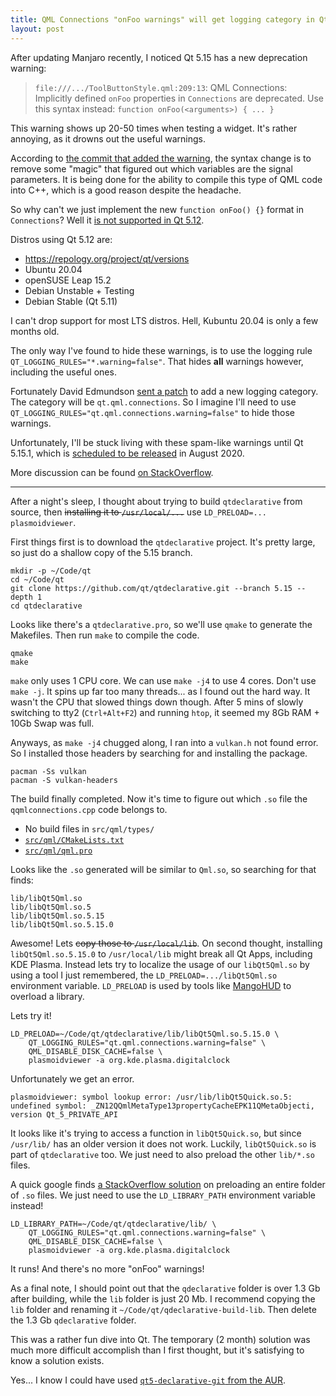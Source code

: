 ```yaml
---
title: QML Connections "onFoo warnings" will get logging category in Qt 5.15.1
layout: post
---
```


After updating Manjaro recently, I noticed Qt 5.15 has a new deprecation warning:

> `file:///.../ToolButtonStyle.qml:209:13`:
> QML Connections:
> Implicitly defined `onFoo` properties in `Connections` are deprecated.
> Use this syntax instead: `function onFoo(<arguments>) { ... }`

This warning shows up 20-50 times when testing a widget. It's rather annoying, as it drowns out the useful warnings.

According to [the commit that added the warning](https://github.com/qt/qtdeclarative/commit/efe0bec9468d75b768d1e26d2a8b440ade5ba632), the syntax change is to remove some "magic" that figured out which variables are the signal parameters. It is being done for the ability to compile this type of QML code into C++, which is a good reason despite the headache.

So why can't we just implement the new `function onFoo() {}` format in `Connections`? Well it [is not supported in Qt 5.12](https://github.com/qt/qtdeclarative/commit/a2eef6b511988b2435c4e39b6b5551e857ce7775).

Distros using Qt 5.12 are:

* <https://repology.org/project/qt/versions>
* Ubuntu 20.04
* openSUSE Leap 15.2
* Debian Unstable + Testing
* Debian Stable (Qt 5.11)

I can't drop support for most LTS distros. Hell, Kubuntu 20.04 is only a few months old.

The only way I've found to hide these warnings, is to use the logging rule `QT_LOGGING_RULES="*.warning=false"`. That hides **all** warnings however, including the useful ones.

Fortunately David Edmundson [sent a patch](https://codereview.qt-project.org/c/qt/qtdeclarative/+/293011) to add a new logging category. The category will be `qt.qml.connections`. So I imagine I'll need to use `QT_LOGGING_RULES="qt.qml.connections.warning=false"` to hide those warnings.

Unfortunately, I'll be stuck living with these spam-like warnings until Qt 5.15.1, which is [scheduled to be released](https://wiki.qt.io/Qt_5.15_Release) in August 2020.

More discussion can be found [on StackOverflow](https://stackoverflow.com/questions/62297192/qml-connections-implicitly-defined-onfoo-properties-in-connections-are-deprecat).

----

After a night's sleep, I thought about trying to build `qtdeclarative` from source, then ~~installing it to `/usr/local/...`~~ use `LD_PRELOAD=... plasmoidviewer`.

First things first is to download the `qtdeclarative` project. It's pretty large, so just do a shallow copy of the 5.15 branch.

```
mkdir -p ~/Code/qt
cd ~/Code/qt
git clone https://github.com/qt/qtdeclarative.git --branch 5.15 --depth 1
cd qtdeclarative
```

Looks like there's a `qtdeclarative.pro`, so we'll use `qmake` to generate the Makefiles. Then run `make` to compile the code.

```
qmake
make
```

`make` only uses 1 CPU core. We can use `make -j4` to use 4 cores. Don't use `make -j`. It spins up far too many threads... as I found out the hard way. It wasn't the CPU that slowed things down though. After 5 mins of slowly switching to tty2 (`Ctrl+Alt+F2`) and running `htop`, it seemed my 8Gb RAM + 10Gb Swap was full.

Anyways, as `make -j4` chugged along, I ran into a `vulkan.h` not found error. So I installed those headers by searching for and installing the package.

```
pacman -Ss vulkan
pacman -S vulkan-headers
```

The build finally completed. Now it's time to figure out which `.so` file the `qqmlconnections.cpp` code belongs to.

* No build files in `src/qml/types/`
* [`src/qml/CMakeLists.txt`](https://github.com/qt/qtdeclarative/blob/dev/src/qml/CMakeLists.txt)
* [`src/qml/qml.pro`](https://github.com/qt/qtdeclarative/blob/dev/src/qml/qml.pro)

Looks like the `.so` generated will be similar to `Qml.so`, so searching for that finds:

```
lib/libQt5Qml.so
lib/libQt5Qml.so.5
lib/libQt5Qml.so.5.15
lib/libQt5Qml.so.5.15.0
```

Awesome! Lets ~~copy those to `/usr/local/lib`~~. On second thought, installing `libQt5Qml.so.5.15.0` to `/usr/local/lib` might break all Qt Apps, including KDE Plasma. Instead lets try to localize the usage of our `libQt5Qml.so` by using a tool I just remembered, the `LD_PRELOAD=.../libQt5Qml.so` environment variable. `LD_PRELOAD` is used by tools like [MangoHUD](https://github.com/flightlessmango/MangoHud) to overload a library.

Lets try it!

```
LD_PRELOAD=~/Code/qt/qtdeclarative/lib/libQt5Qml.so.5.15.0 \
    QT_LOGGING_RULES="qt.qml.connections.warning=false" \
    QML_DISABLE_DISK_CACHE=false \
    plasmoidviewer -a org.kde.plasma.digitalclock
```

Unfortunately we get an error.

```
plasmoidviewer: symbol lookup error: /usr/lib/libQt5Quick.so.5: undefined symbol: _ZN12QQmlMetaType13propertyCacheEPK11QMetaObjecti, version Qt_5_PRIVATE_API
```

It looks like it's trying to access a function in `libQt5Quick.so`, but since `/usr/lib/` has an older version it does not work. Luckily, `libQt5Quick.so` is part of `qtdeclarative` too. We just need to also preload the other `lib/*.so` files.

A quick google finds [a StackOverflow solution](https://stackoverflow.com/questions/13820171/ld-library-path-not-working-while-ld-preload-works-fine) on preloading an entire folder of `.so` files. We just need to use the `LD_LIBRARY_PATH` environment variable instead!

```
LD_LIBRARY_PATH=~/Code/qt/qtdeclarative/lib/ \
    QT_LOGGING_RULES="qt.qml.connections.warning=false" \
    QML_DISABLE_DISK_CACHE=false \
    plasmoidviewer -a org.kde.plasma.digitalclock
```

It runs! And there's no more "onFoo" warnings!

As a final note, I should point out that the `qdeclarative` folder is over 1.3 Gb after building, while the `lib` folder is just 20 Mb. I recommend copying the `lib` folder and renaming it `~/Code/qt/qdeclarative-build-lib`. Then delete the 1.3 Gb `qdeclarative` folder.

This was a rather fun dive into Qt. The temporary (2 month) solution was much more difficult accomplish than I first thought, but it's satisfying to know a solution exists.

Yes... I know I could have used [`qt5-declarative-git` from the AUR](https://aur.archlinux.org/packages/qt5-declarative-git/).
